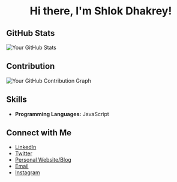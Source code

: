 <h1 align="center">Hi there, I'm Shlok Dhakrey!</h1>

## GitHub Stats

![Your GitHub Stats](https://github-readme-stats.vercel.app/api?username=ShlokDhakrey&show_icons=true&theme=github_dark_dimmed)

 ## Contribution
![Your GitHub Contribution Graph](https://github-readme-streak-stats.herokuapp.com/?user=ShlokDhakrey&theme=github_dark_dimmed)

## Skills

- **Programming Languages:** JavaScript

## Connect with Me

- [LinkedIn](https://www.linkedin.com/in/shlokdhakrey)
- [Twitter](https://twitter.com/ShlokDhakrey)
- [Personal Website/Blog](https://dhakrey.in)
- [Email](mailto:shlok@dhakrey.in)
- [Instagram](https://instagram.com/dhakr3y)

 
 
 
